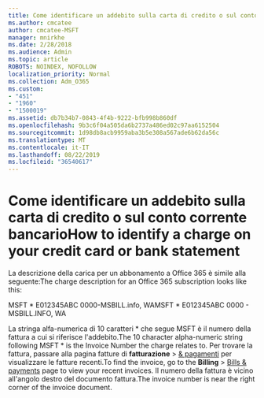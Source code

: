 ```yaml
---
title: Come identificare un addebito sulla carta di credito o sul conto corrente bancario
ms.author: cmcatee
author: cmcatee-MSFT
manager: mnirkhe
ms.date: 2/28/2018
ms.audience: Admin
ms.topic: article
ROBOTS: NOINDEX, NOFOLLOW
localization_priority: Normal
ms.collection: Adm_O365
ms.custom:
- "451"
- "1960"
- "1500019"
ms.assetid: db7b34b7-0843-4f4b-9222-bfb998b860df
ms.openlocfilehash: 9b3c6f04a505da6b2737a486ed02c97aa6152504
ms.sourcegitcommit: 1d98db8acb9959aba3b5e308a567ade6b62da56c
ms.translationtype: MT
ms.contentlocale: it-IT
ms.lasthandoff: 08/22/2019
ms.locfileid: "36540617"
---
```

# <a name="how-to-identify-a-charge-on-your-credit-card-or-bank-statement"></a><span data-ttu-id="0c355-102">Come identificare un addebito sulla carta di credito o sul conto corrente bancario</span><span class="sxs-lookup"><span data-stu-id="0c355-102">How to identify a charge on your credit card or bank statement</span></span>

<span data-ttu-id="0c355-103">La descrizione della carica per un abbonamento a Office 365 è simile alla seguente:</span><span class="sxs-lookup"><span data-stu-id="0c355-103">The charge description for an Office 365 subscription looks like this:</span></span>
  
<span data-ttu-id="0c355-104">MSFT \* E012345ABC 0000-MSBILL.info, WA</span><span class="sxs-lookup"><span data-stu-id="0c355-104">MSFT \* E012345ABC 0000 - MSBILL.INFO, WA</span></span>
  
<span data-ttu-id="0c355-105">La stringa alfa-numerica di 10 caratteri \* che segue MSFT è il numero della fattura a cui si riferisce l'addebito.</span><span class="sxs-lookup"><span data-stu-id="0c355-105">The 10 character alpha-numeric string following MSFT \* is the Invoice Number the charge relates to.</span></span> <span data-ttu-id="0c355-106">Per trovare la fattura, passare alla pagina fatture di **fatturazione** \> [& pagamenti](https://go.microsoft.com/fwlink/p/?linkid=848039) per visualizzare le fatture recenti.</span><span class="sxs-lookup"><span data-stu-id="0c355-106">To find the invoice, go to the **Billing** \> [Bills & payments](https://go.microsoft.com/fwlink/p/?linkid=848039) page to view your recent invoices.</span></span> <span data-ttu-id="0c355-107">Il numero della fattura è vicino all'angolo destro del documento fattura.</span><span class="sxs-lookup"><span data-stu-id="0c355-107">The invoice number is near the right corner of the invoice document.</span></span>
